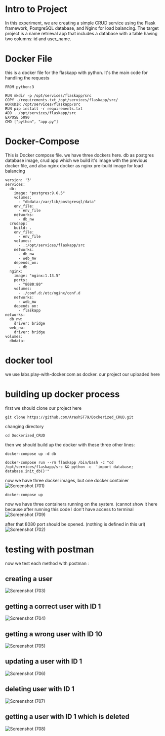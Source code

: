 # Intro to Project
In this experiment, we are creating a simple CRUD service using the Flask framework, PostgreSQL database, and Nginx for load balancing. The target project is a name retrieval app that includes a database with a table having two columns: id and user_name.

# Docker File
this is a docker file for the flaskapp with python. It's the main code for handling the requests
```
FROM python:3

RUN mkdir -p /opt/services/flaskapp/src
COPY ./requirements.txt /opt/services/flaskapp/src/
WORKDIR /opt/services/flaskapp/src
RUN pip install -r requirements.txt
ADD . /opt/services/flaskapp/src
EXPOSE 5090
CMD ["python", "app.py"]
```

# Docker-Compose
This is Docker compose file. we have three dockers here. db as postgres database image, crud app which we build it's image with the previous docker file, and also nginx docker as nginx pre-build image for load balancing
```
version: '3'
services:
  db:
    image: "postgres:9.6.5"
    volumes:
      - "dbdata:/var/lib/postgresql/data"
    env_file:
      - env_file
    networks:
      - db_nw
  crudapp:
    build: .
    env_file:
      - env_file
    volumes:
      - .:/opt/services/flaskapp/src
    networks:
      - db_nw
      - web_nw
    depends_on:
      - db
  nginx:
    image: "nginx:1.13.5"
    ports:
      - "8080:80"
    volumes:
      - ./conf.d:/etc/nginx/conf.d
    networks:
      - web_nw
    depends_on: 
      - flaskapp
networks:
  db_nw:
    driver: bridge
  web_nw:
    driver: bridge
volumes:
  dbdata:
```
# docker tool
we use labs.play-with-docker.com as docker. our project our uploaded here

# building up docker process

first we should clone our project here

```
git clone https://github.com/ArashST79/Dockerized_CRUD.git
```

changing directory

```
cd Dockerized_CRUD
```

then we should build up the docker with these three other lines:


```
docker-compose up -d db
```

```
docker-compose run --rm flaskapp /bin/bash -c "cd /opt/services/flaskapp/src && python -c  'import database; database.init_db()'"
```

now we have three docker images, but one docker container 
![Screenshot (701)](https://github.com/ArashST79/Dockerized_CRUD/assets/31709401/10dc8052-5933-462e-b6d3-d00453c533c3)

```
docker-compose up
```

now we have three containers running on the system. (cannot show it here because after running this code I don't have access to terminal
![Screenshot (709)](https://github.com/ArashST79/Dockerized_CRUD/assets/31709401/458af95f-ee3c-4ab2-8f81-131b7341dbcd)


after that 8080 port should be opened. (nothing is defined in this url)
![Screenshot (702)](https://github.com/ArashST79/Dockerized_CRUD/assets/31709401/b5340372-370a-435a-8140-6b6d56d9de62)

# testing with postman

now we test each method with postman :

## creating a user
![Screenshot (703)](https://github.com/ArashST79/Dockerized_CRUD/assets/31709401/f93a8540-fb7a-4343-9139-ef05cab10cbd)

## getting a correct user with ID 1
![Screenshot (704)](https://github.com/ArashST79/Dockerized_CRUD/assets/31709401/1ff7ad77-2edd-487f-9a57-2932fbc0dcff)

## getting a wrong user with ID 10
![Screenshot (705)](https://github.com/ArashST79/Dockerized_CRUD/assets/31709401/881ed0f2-919a-454a-a088-f97914993d42)

## updating a user with ID 1
![Screenshot (706)](https://github.com/ArashST79/Dockerized_CRUD/assets/31709401/f7d04adb-8c04-4074-a7d2-54c6b63c1cac)

## deleting user with ID 1
![Screenshot (707)](https://github.com/ArashST79/Dockerized_CRUD/assets/31709401/d355495c-e81f-4316-b995-af5fcd91e00b)

## getting a user with ID 1 which is deleted 
![Screenshot (708)](https://github.com/ArashST79/Dockerized_CRUD/assets/31709401/c29ef0aa-a8cf-403f-8392-7c9808a83272)


